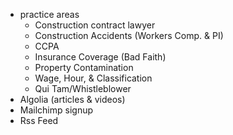 - practice areas
    - Construction contract lawyer
    - Construction Accidents (Workers Comp. & PI)
    - CCPA
    - Insurance Coverage (Bad Faith)
    - Property Contamination
    - Wage, Hour, & Classification
    - Qui Tam/Whistleblower
- Algolia (articles & videos)
- Mailchimp signup
- Rss Feed
